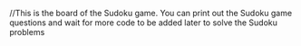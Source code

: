 //This is the board of the Sudoku game. You can print out the Sudoku game questions and wait for more code to be added later to solve the Sudoku problems
